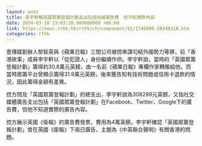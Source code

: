 ```yaml
---
layout: post
title: 李宇軒稱英國眾籌登報計劃支出包括社媒廣告費　但不知實際內容
date: 2024-03-18 13:03:28.000000000 +08:00
link: https://news.rthk.hk/rthk/ch/component/k2/1745098-20240318.htm
categories: rthk
---
```


壹傳媒創辦人黎智英與《蘋果日報》三間公司被控串謀勾結外國勢力等罪，前「香港故事」成員李宇軒以「從犯證人」身份繼續作供。李宇軒說，當時的「英國眾籌登報計劃」籌得約30.8萬元英鎊，由一名前《蘋果日報》專欄作家轉賬給他，而當時眾籌平台曾顯示籌得31.9萬元英鎊，後來獲告知有技術問題或信用卡退款的情況，因此籌得金額有差異。

控方問及「英國眾籌登報計劃」的總支出，李宇軒說為308299元英鎊，又指社交媒體廣告支出包括「英國眾籌登報計劃」在Facebook、Twitter、Google下的廣告費，但他不知道實際的廣告內容。

控方展示英國《衛報》的廣告費發票，費用為4萬英鎊。李宇軒確認「英國眾籌登報計劃」曾在英國《衛報》下兩日廣告，主題為《中英聯合聲明》有關香港的問題。
